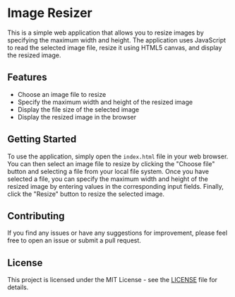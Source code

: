 # Image Resizer

This is a simple web application that allows you to resize images by specifying the maximum width and height. The application uses JavaScript to read the selected image file, resize it using HTML5 canvas, and display the resized image.

## Features

- Choose an image file to resize
- Specify the maximum width and height of the resized image
- Display the file size of the selected image
- Display the resized image in the browser

## Getting Started

To use the application, simply open the `index.html` file in your web browser. You can then select an image file to resize by clicking the "Choose file" button and selecting a file from your local file system. Once you have selected a file, you can specify the maximum width and height of the resized image by entering values in the corresponding input fields. Finally, click the "Resize" button to resize the selected image.

## Contributing

If you find any issues or have any suggestions for improvement, please feel free to open an issue or submit a pull request.

## License

This project is licensed under the MIT License - see the [LICENSE](LICENSE) file for details.
